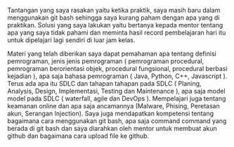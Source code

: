 <p>Tantangan yang saya rasakan yaitu ketika praktik, saya masih baru dalam menggunakan git bash sehingga saya kurang paham dengan apa yang di praktikan. Solusi yang saya lakukan yaitu bertanya kepada mentor tentang apa yang saya tidak pahami dan meminta hasil record pembelajaran hari itu untuk dipelajari lagi sendiri di luar jam kelas.</p>
<p>Materi yang telah diberikan saya dapat pemahaman apa tentang definisi pemrograman, jenis jenis pemrograman ( pemrograman procedural, pemrograman berorientasi objek, procedural fungsional, procedural berbasi kejadian ), apa saja bahasa pemrograman ( Java, Python, C++, Javascript ). Terus ada apa itu SDLC dan tahapan tahapan pada SDLC ( Planing, Analysis, Design, Implementasi, Testing dan Maintenance ), apa saja model model pada SDLC ( waterfall, agile dan DevOps ). Mempelajari juga tentang keamanan online dan apa saja ancamannya (Malware, Phising, Peretasan akun, Serangan Injection). Saya juga mendapatkan kompetensi tentang bagaimana cara menggunakan git bash, apa saja command command yang berada di git bash dan saya diarahkan oleh mentor untuk membuat akun github dan bagaimana cara upload file ke github.</p>